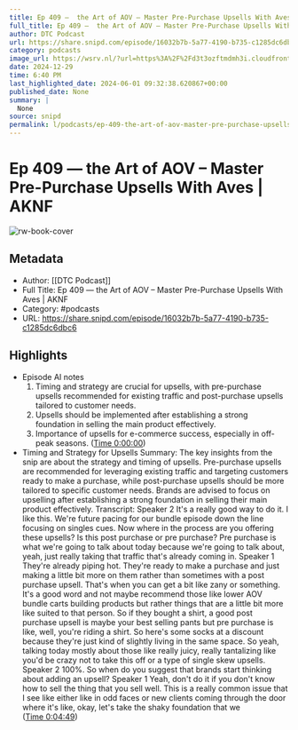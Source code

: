 ```yaml
---
title: Ep 409 —  the Art of AOV – Master Pre-Purchase Upsells With Aves | AKNF
full_title: Ep 409 —  the Art of AOV – Master Pre-Purchase Upsells With Aves | AKNF
author: DTC Podcast
url: https://share.snipd.com/episode/16032b7b-5a77-4190-b735-c1285dc6dbc6
category: podcasts
image_url: https://wsrv.nl/?url=https%3A%2F%2Fd3t3ozftmdmh3i.cloudfront.net%2Fproduction%2Fpodcast_uploaded_nologo%2F5327968%2F5327968-1638220235099-496daaedc1035.jpg&w=100&h=100
date: 2024-12-29
time: 6:40 PM
last_highlighted_date: 2024-06-01 09:32:38.620867+00:00
published_date: None
summary: |
  None
source: snipd
permalink: l/podcasts/ep-409-the-art-of-aov-master-pre-purchase-upsells-with-aves-aknf
---
```

# Ep 409 —  the Art of AOV – Master Pre-Purchase Upsells With Aves | AKNF

![rw-book-cover](https://wsrv.nl/?url=https%3A%2F%2Fd3t3ozftmdmh3i.cloudfront.net%2Fproduction%2Fpodcast_uploaded_nologo%2F5327968%2F5327968-1638220235099-496daaedc1035.jpg&w=100&h=100)

## Metadata
- Author: [[DTC Podcast]]
- Full Title: Ep 409 —  the Art of AOV – Master Pre-Purchase Upsells With Aves | AKNF
- Category: #podcasts
- URL: https://share.snipd.com/episode/16032b7b-5a77-4190-b735-c1285dc6dbc6

## Highlights
- Episode AI notes
  1. Timing and strategy are crucial for upsells, with pre-purchase upsells recommended for existing traffic and post-purchase upsells tailored to customer needs.
  2. Upsells should be implemented after establishing a strong foundation in selling the main product effectively.
  3. Importance of upsells for e-commerce success, especially in off-peak seasons. ([Time 0:00:00](https://share.snipd.com/episode-takeaways/cef8ed4e-c155-456c-a9ef-f2a47a49f4b6))
- Timing and Strategy for Upsells
  Summary:
  The key insights from the snip are about the strategy and timing of upsells.
  Pre-purchase upsells are recommended for leveraging existing traffic and targeting customers ready to make a purchase, while post-purchase upsells should be more tailored to specific customer needs. Brands are advised to focus on upselling after establishing a strong foundation in selling their main product effectively.
  Transcript:
  Speaker 2
  It's a really good way to do it. I like this. We're future pacing for our bundle episode down the line focusing on singles cues. Now where in the process are you offering these upsells? Is this post purchase or pre purchase? Pre purchase is what we're going to talk about today because we're going to talk about, yeah, just really taking that traffic that's already coming in.
  Speaker 1
  They're already piping hot. They're ready to make a purchase and just making a little bit more on them rather than sometimes with a post purchase upsell. That's when you can get a bit like zany or something. It's a good word and not maybe recommend those like lower AOV bundle carts building products but rather things that are a little bit more like suited to that person. So if they bought a shirt, a good post purchase upsell is maybe your best selling pants but pre purchase is like, well, you're riding a shirt. So here's some socks at a discount because they're just kind of slightly living in the same space. So yeah, talking today mostly about those like really juicy, really tantalizing like you'd be crazy not to take this off or a type of single skew upsells.
  Speaker 2
  100%. So when do you suggest that brands start thinking about adding an upsell?
  Speaker 1
  Yeah, don't do it if you don't know how to sell the thing that you sell well. This is a really common issue that I see like either like in odd faces or new clients coming through the door where it's like, okay, let's take the shaky foundation that we ([Time 0:04:49](https://share.snipd.com/snip/13b4e6bf-7129-45ed-87b5-09c04c961720))


